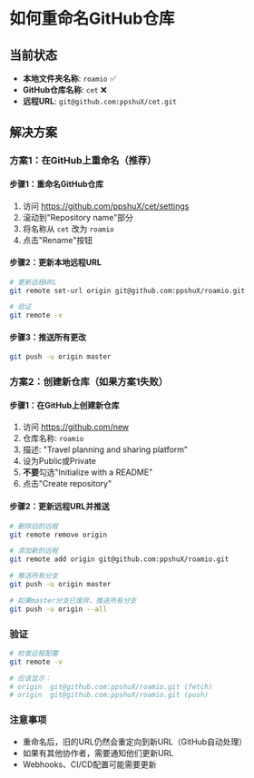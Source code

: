 # 如何重命名GitHub仓库

## 当前状态
- **本地文件夹名称**: `roamio` ✅
- **GitHub仓库名称**: `cet` ❌
- **远程URL**: `git@github.com:ppshuX/cet.git`

## 解决方案

### 方案1：在GitHub上重命名（推荐）

#### 步骤1：重命名GitHub仓库
1. 访问 https://github.com/ppshuX/cet/settings
2. 滚动到"Repository name"部分
3. 将名称从 `cet` 改为 `roamio`
4. 点击"Rename"按钮

#### 步骤2：更新本地远程URL
```bash
# 更新远程URL
git remote set-url origin git@github.com:ppshuX/roamio.git

# 验证
git remote -v
```

#### 步骤3：推送所有更改
```bash
git push -u origin master
```

### 方案2：创建新仓库（如果方案1失败）

#### 步骤1：在GitHub上创建新仓库
1. 访问 https://github.com/new
2. 仓库名称: `roamio`
3. 描述: "Travel planning and sharing platform"
4. 设为Public或Private
5. **不要**勾选"Initialize with a README"
6. 点击"Create repository"

#### 步骤2：更新远程URL并推送
```bash
# 删除旧的远程
git remote remove origin

# 添加新的远程
git remote add origin git@github.com:ppshuX/roamio.git

# 推送所有分支
git push -u origin master

# 如果master分支已废弃，推送所有分支
git push -u origin --all
```

### 验证
```bash
# 检查远程配置
git remote -v

# 应该显示：
# origin  git@github.com:ppshuX/roamio.git (fetch)
# origin  git@github.com:ppshuX/roamio.git (push)
```

### 注意事项
- 重命名后，旧的URL仍然会重定向到新URL（GitHub自动处理）
- 如果有其他协作者，需要通知他们更新URL
- Webhooks、CI/CD配置可能需要更新

